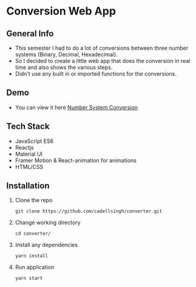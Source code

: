 # Conversion Web App

## General Info

- This semester I had to do a lot of conversions between three number systems (Binary, Decimal, Hexadecimal).
- So I decided to create a little web app that does the conversion in real time and also shows the various steps.
- Didn't use any built in or imported functions for the conversions.

## Demo

- You can view it here [Number System Conversion](https://numbersystemconversion.netlify.app)

## Tech Stack

- JavaScript ES6
- Reactjs
- Material UI
- Framer Motion & React-animation for animations
- HTML/CSS

## Installation
1. Clone the repo

   ```
   git clone https://github.com/cadellsingh/converter.git
   ```

2. Change working directory

   ```
   cd converter/
   ```

3. Install any dependencies

   ```
   yarn install
   ```

4. Run application

   ```
   yarn start
   ```